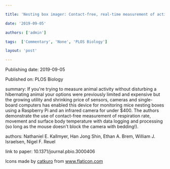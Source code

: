 ---
title: 'Nesting box imager: Contact-free, real-time measurement of activity, surface body temperature, and respiratory rate applied to hibernating mouse models'
date: '2019-09-05'
authors: ['admin']
tags:  ['Commentary', 'None', 'PLOS Biology']
layout: 'post'
---
Publishing date: 2019-09-05

Published on: PLOS Biology

summary: If you're trying to measure animal activity without disturbing a hibernating animal your options were previously limited and expensive but the growing utility and shrinking price of sensors, cameras and single-board computers has enabled this device for monitoring mice nesting boxes using a Raspberry Pi and an infrared camera for under $400. The authors demonstrate the use of contact-free measurement of respiration rate, movement and surface body temperature with data logging and processing (so long as the mouse doesn't block the camera with bedding!).

authors: Nathaniel E. Kallmyer, Han Jong Shin, Ethan A. Brem, William J. Israelsen, Nigel F. Reuel

link to paper: 10.1371/journal.pbio.3000406

Icons made by <a href="https://www.flaticon.com/free-icon/bookshelves_3576884" title="catkuro">catkuro</a> from <a href="https://www.flaticon.com/" title="Flaticon"> www.flaticon.com</a>